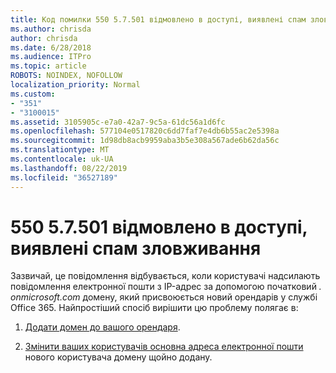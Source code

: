 ```yaml
---
title: Код помилки 550 5.7.501 відмовлено в доступі, виявлені спам зловживання
ms.author: chrisda
author: chrisda
ms.date: 6/28/2018
ms.audience: ITPro
ms.topic: article
ROBOTS: NOINDEX, NOFOLLOW
localization_priority: Normal
ms.custom:
- "351"
- "3100015"
ms.assetid: 3105905c-e7a0-42a7-9c5a-61dc56a1d6fc
ms.openlocfilehash: 577104e0517820c6dd7faf7e4db6b55ac2e5398a
ms.sourcegitcommit: 1d98db8acb9959aba3b5e308a567ade6b62da56c
ms.translationtype: MT
ms.contentlocale: uk-UA
ms.lasthandoff: 08/22/2019
ms.locfileid: "36527189"
---
```

# <a name="550-57501-access-denied-spam-abuse-detected"></a>550 5.7.501 відмовлено в доступі, виявлені спам зловживання

Зазвичай, це повідомлення відбувається, коли користувачі надсилають повідомлення електронної пошти з IP-адрес за допомогою початковий *. onmicrosoft.com* домену, який присвоюється новий орендарів у службі Office 365. Найпростіший спосіб вирішити цю проблему полягає в:

1. [Додати домен до вашого орендаря](https://support.office.com/article/6383f56d-3d09-4dcb-9b41-b5f5a5efd611.aspx).

2. [Змінити ваших користувачів основна адреса електронної пошти](https://support.office.com/article/fb5ac074-e203-4e1f-9843-b9d1a3e03297.aspx) нового користувача домену щойно додану.
